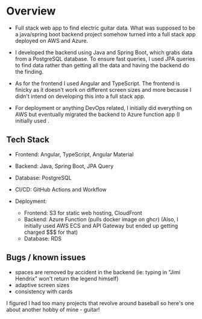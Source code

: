 # Overview
- Full stack web app to find electric guitar data. What was supposed to be a java/spring boot backend project somehow turned into a full stack app deployed on AWS and Azure.

- I developed the backend using Java and Spring Boot, which grabs data from a PostgreSQL database. To ensure fast queries, I used JPA queries to find data rather than getting all the data and having the backend do the finding.
- As for the frontend I used Angular and TypeScript. The frontend is finicky as it doesn't work on different screen sizes and more because I didn't intend on developing this into a full stack app.
- For deployment or anything DevOps related, I initially did everything on AWS but eventually migrated the backend to Azure function app (I initially used . 


## Tech Stack
- Frontend: Angular, TypeScript, Angular Material
- Backend: Java, Spring Boot, JPA Query
- Database: PostgreSQL
- CI/CD: GitHub Actions and Workflow

- Deployment:
  - Frontend: S3 for static web hosting, CloudFront
  - Backend: Azure Function (pulls docker image on ghcr) (Also, I initially used AWS ECS and API Gateway but ended up getting charged $$$ for that)
  - Database: RDS


## Bugs / known issues
- spaces are removed by accident in the backend (ie: typing in "Jimi Hendrix" won't return the legend himself)
- adaptive screen sizes
- consistency with cards

I figured I had too many projects that revolve around baseball so here's one about another hobby of mine - guitar! 
